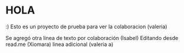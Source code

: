 # HOLA
 :)
Esto es un proyecto de prueba para ver la colaboracion (valeria)
 
Se agregó otra linea de texto por colaboración (Isabel)
Editando desde read.me (Xiomara)
linea adicional (valeria a)
